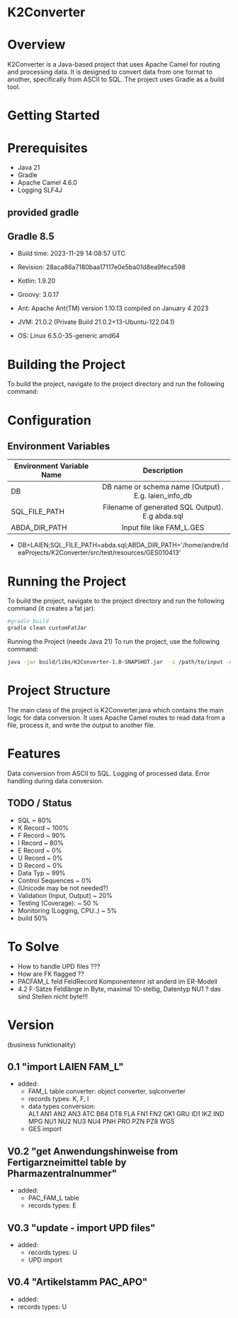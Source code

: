# K2Converter

# Overview
K2Converter is a Java-based project that uses Apache Camel for routing and processing data. It is designed to convert data from one format to another, specifically from ASCII to SQL. The project uses Gradle as a build tool.  

# Getting Started
# Prerequisites
- Java 21
- Gradle 
- Apache Camel 4.6.0
- Logging SLF4J

## provided gradle

Gradle 8.5
------------------------------------------------------------
- Build time:   2023-11-29 14:08:57 UTC
- Revision:     28aca86a7180baa17117e0e5ba01d8ea9feca598

- Kotlin:       1.9.20
- Groovy:       3.0.17
- Ant:          Apache Ant(TM) version 1.10.13 compiled on January 4 2023
- JVM:          21.0.2 (Private Build 21.0.2+13-Ubuntu-122.04.1)
- OS:           Linux 6.5.0-35-generic amd64



# Building the Project
To build the project, navigate to the project directory and run the following command:


# Configuration
## Environment Variables 

| Environment Variable Name |                      Description                      |
|---------------------------|:-----------------------------------------------------:|
| DB                        | DB name or schema name (Output)  . E.g. laien_info_db |
| SQL_FILE_PATH             |    Filename of generated SQL Output). E.g abda.sql    |
| ABDA_DIR_PATH             |               Input file like FAM_L.GES               |

- DB=LAIEN;SQL_FILE_PATH=abda.sql;ABDA_DIR_PATH='/home/andre/IdeaProjects/K2Converter/src/test/resources/GES010413'

# Running the Project
To build the project, navigate to the project directory and run the following command (it creates a fat jar):

```bash
#gradle build
gradle clean customFatJar
```
Running the Project (needs Java 21)
To run the project, use the following command:
```bash
java -jar build/libs/K2Converter-1.0-SNAPSHOT.jar  -i /path/to/input -d my_database -o my_output.sql

```


# Project Structure
The main class of the project is K2Converter.java which contains the main logic for data conversion. It uses Apache Camel routes to read data from a file, process it, and write the output to another file.  


# Features

Data conversion from ASCII to SQL.
Logging of processed data.
Error handling during data conversion.

## TODO / Status
- SQL ~ 80%
- K Record ~ 100% 
- F Record ~ 90%
- I Record ~ 80%
- E Record ~ 0%
- U Record ~ 0%
- D Record ~ 0%
- Data Typ ~ 99%
- Control Sequences ~ 0%
- (Unicode may be not needed?)
- Validation (Input, Output) ~ 20%
- Testing (Coverage): ~ 50 %
- Monitoring (Logging, CPU..) ~ 5%
- build 50%



# To Solve
- How to handle UPD files ???
- How are FK flagged ??
- PACFAM_L feld FeldRecord Komponentennr ist anderd im ER-Modell
- 4.2  F-Sätze Feldlänge in Byte, maximal 10-stellig, Datentyp NU1 ? das sind Stellen nicht byte!!! 



# Version
(business funktionality)

0.1 "import LAIEN FAM_L"
----
 - added: 
   - FAM_L table converter: object converter, sqlconverter
   - records types: K, F, I
   - data types conversion:  
                         AL1
                         AN1
                         AN2
                         AN3
                         ATC
                         B64
                         DT8
                         FLA
                         FN1
                         FN2
                         GK1
                         GRU
                         ID1
                         IKZ
                         IND
                         MPG
                         NU1
                         NU2
                         NU3
                         NU4
                         PNH
                         PRO
                         PZN
                         PZ8
                         WGS
   - GES import

V0.2 "get Anwendungshinweise from Fertigarzneimittel table by Pharmazentralnummer"
----
 - added:
   - PAC_FAM_L table
   - records types: E

V0.3 "update - import UPD files"
----
 - added:
   - records types: U
   - UPD import

V0.4 "Artikelstamm PAC_APO"
----
 - added:
  - records types: U